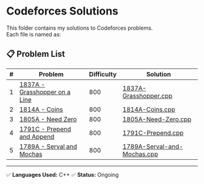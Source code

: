 # Codeforces Solutions

This folder contains my solutions to Codeforces problems.  
Each file is named as:


## 📋 Problem List

| # | Problem | Difficulty | Solution |
|---|---------|------------|----------|
| 1 | [1837A - Grasshopper on a Line](https://codeforces.com/contest/1837/problem/A) | 800 | [1837A-Grasshopper.cpp](1837A-Grasshopper.cpp) |
| 2 | [1814A -  Coins](https://codeforces.com/contest/1814/problem/A) | 800 | [1814A-Coins.cpp](1814A-Coins.cpp) |
| 3 |[1805A - Need Zero](https://codeforces.com/problemset/problem/1805/A) |800| [1805A-Need-Zero.cpp](1805A-Need-Zero.cpp)|
| 4 | [1791C - Prepend and Append](https://codeforces.com/problemset/problem/1791/C) | 800 | [1791C-Prepend.cpp](1791C-Prepend.cpp) |
| 5  | [1789A - Serval and Mochas](https://codeforces.com/problemset/problem/1789/A) | 800 | [1789A-Serval-and-Mochas.cpp](1789A-serval-and-mochas-array.cpp) |
---

✅ **Languages Used:** C++ 
✅ **Status:** Ongoing











